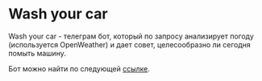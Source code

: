 # Wash your car
Wash your car - телеграм бот, который по запросу анализирует погоду (используется OpenWeather) и дает совет, целесообразно ли сегодня помыть машину.

Бот можно найти по следующей [ссылке](https://t.me/worth_wash_car_bot "бот").
